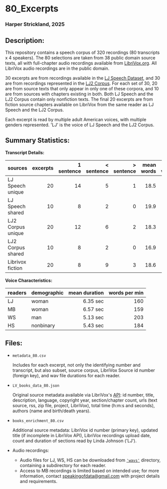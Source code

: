# 80_Excerpts

### Harper Strickland, 2025

## Description:

This repository contains a speech corpus of 320 recordings (80 transcripts x 4 speakers). The 80 selections are taken from 38 public domain source texts, all with full-chapter audio recordings available from [LibriVox.org][1]. All LibriVox audio recordings are in the public domain.

[1]: <https://librivox.org/pages/about-librivox/> "About LibriVox"

30 excerpts are from recordings available in the [LJ Speech Dataset][2], and 30 are from recordings represented in the [LJ2 Corpus][3]. For each set of 30, 20 are from source texts that only appear in only one of these corpora, and 10 are from sources with chapters existing in both. Both LJ Speech and the LJ2 Corpus contain only nonfiction texts. The final 20 excerpts are from fiction source chapters available on LibriVox from the same reader as LJ Speech and the LJ2 Corpus.

[2]: <https://keithito.com/LJ-Speech-Dataset/> "Access LJ Speech"
[3]: <https://github.com/speakingofdata/LJ2_Corpus> "Access LJ2 Corpus"

Each excerpt is read by multiple adult American voices, with multiple genders represented. 'LJ' is the voice of LJ Speech and the LJ2 Corpus.


## Summary Statistics:

**Transcript Details:**

sources            | excerpts | 1 sentence | < sentence | > sentence | mean words | min words | max words
:----------------- | -------: | ---------: | ---------: | ---------: | ---------: | --------: | --------:
LJ Speech unique   | 20       | 14         | 5          | 1          | 18.5       | 10        | 30      |
LJ Speech shared   | 10       | 8          | 2          | 0          | 19.9       | 14        | 27      |
LJ2 Corpus unique  | 20       | 12         | 6          | 2          | 18.3       | 6         | 28      |
LJ2 Corpus shared  | 10       | 8          | 2          | 0          | 16.9       | 5         | 25      |
Librivox fiction   | 20       | 8          | 9          | 3          | 18.6       | 3         | 31      |

**Voice Characteristics:**

readers | demographic | mean duration | words per min
:------ | :---------- | ------------: | ------------:
LJ      | woman       | 6.35 sec      | 160         |
MB      | woman       | 6.57 sec      | 159         |
WS      | man         | 5.13 sec      | 203         |
HS      | nonbinary   | 5.43 sec      | 184         |


## Files:

- `metadata_80.csv`

	Includes for each excerpt, not only the identifying number and transcript, but also subset, source corpus, LibriVox Source id number (foreign key), and wav file durations for each reader.

- `LV_books_data_80.json`

	Original source metadata available via LibriVox's [API][4]: id number, title, description, language, copyright year, section/chapter count, urls (text source, rss, zip file, project, LibriVox), total time (h\:m\:s and seconds), authors (name and birth/death years).

[4]: <https://librivox.org/api/info> "LibriVox API documentation"

- `books_enrichment_80.csv`

	Additional source metadata: LibriVox id number (primary key), updated title (if incomplete in LibriVox API), LibriVox recordings upload date, count and duration of sections read by Linda Johnson ('LJ').

- Audio recordings:
	- Audio files for LJ, WS, HS can be downloaded from [`'wavs'`][5] directory, containing a subdirectory for each reader.
	- Access to MB recordings is limited based on intended use; for more information, contact <a href="mailto:speakingofdata\@gmail.com">speakingofdata\@gmail.com</a> with project details and requirements.

[5]: <https://github.com/speakingofdata/80_Excerpts/tree/main/wavs> "wavs subdirectory"
